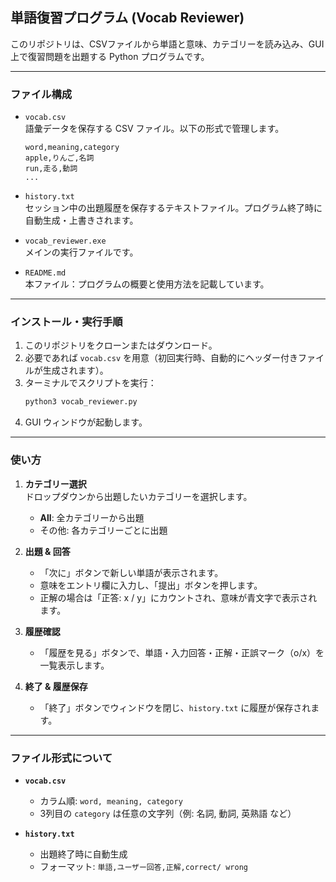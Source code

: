## 単語復習プログラム (Vocab Reviewer)

このリポジトリは、CSVファイルから単語と意味、カテゴリーを読み込み、GUI 上で復習問題を出題する Python プログラムです。

---
### ファイル構成

- `vocab.csv`  
  語彙データを保存する CSV ファイル。以下の形式で管理します。
  ```csv
  word,meaning,category
  apple,りんご,名詞
  run,走る,動詞
  ...
  ```

- `history.txt`  
  セッション中の出題履歴を保存するテキストファイル。プログラム終了時に自動生成・上書きされます。

- `vocab_reviewer.exe`  
  メインの実行ファイルです。

- `README.md`  
  本ファイル：プログラムの概要と使用方法を記載しています。

---
### インストール・実行手順

1. このリポジトリをクローンまたはダウンロード。
2. 必要であれば `vocab.csv` を用意（初回実行時、自動的にヘッダー付きファイルが生成されます）。
3. ターミナルでスクリプトを実行：
   ```bash
   python3 vocab_reviewer.py
   ```
4. GUI ウィンドウが起動します。

---
### 使い方

1. **カテゴリー選択**  
   ドロップダウンから出題したいカテゴリーを選択します。
   - **All**: 全カテゴリーから出題
   - その他: 各カテゴリーごとに出題

2. **出題 & 回答**  
   - 「次に」ボタンで新しい単語が表示されます。
   - 意味をエントリ欄に入力し、「提出」ボタンを押します。
   - 正解の場合は「正答: x / y」にカウントされ、意味が青文字で表示されます。

3. **履歴確認**  
   - 「履歴を見る」ボタンで、単語・入力回答・正解・正誤マーク（o/x）を一覧表示します。

4. **終了 & 履歴保存**  
   - 「終了」ボタンでウィンドウを閉じ、`history.txt` に履歴が保存されます。

---
### ファイル形式について

- **`vocab.csv`**
  - カラム順: `word, meaning, category`
  - 3列目の `category` は任意の文字列（例: 名詞, 動詞, 英熟語 など）

- **`history.txt`**
  - 出題終了時に自動生成
  - フォーマット: `単語,ユーザー回答,正解,correct/ wrong`
